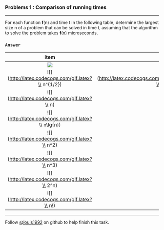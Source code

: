 ### Problems 1 : Comparison of running times
***
For each function **f**(n) and time t in the following table, determine the largest size n of a problem that can be solved in time t, assuming that the algorithm to solve the problem takes **f**(n) microseconds.

### `Answer`
Item | 1 second | 1 miniute | 1 hour | 1 day | 1 month | 1 year | 1 century
:----:|----:|----:|----:|----:|----:|----:|----:
![](http://latex.codecogs.com/gif.latex?\\lg{n}) | ![](http://latex.codecogs.com/gif.latex?\\2^{10^6}})  | ![](http://latex.codecogs.com/gif.latex?\\2^{6*10^7}}) | ![](http://latex.codecogs.com/gif.latex?\\2^{36*10^8}}) | ![](http://latex.codecogs.com/gif.latex?\\2^{864*10^8}}) | ![](http://latex.codecogs.com/gif.latex?\\2^{25920*10^8}}) | ![](http://latex.codecogs.com/gif.latex?\\2^{315360*10^8}}) | ![](http://latex.codecogs.com/gif.latex?\\2^{31556736*10^8}})
![](http://latex.codecogs.com/gif.latex?\\ n^{1/2}) | ![](http://latex.codecogs.com/gif.latex?\\ 10^{12}) | ![](http://latex.codecogs.com/gif.latex?\\ 36*10^{14}) | ![](http://latex.codecogs.com/gif.latex?\\ 1296*10^{16}) | ![](http://latex.codecogs.com/gif.latex?\\ 746496*10^{16}) | ![](http://latex.codecogs.com/gif.latex?\\ 6718464*10^{18}) | ![](http://latex.codecogs.com/gif.latex?\\ 994519296*10^{18}) | ![](http://latex.codecogs.com/gif.latex?\\ 995827586973696*10^{16}) 
![](http://latex.codecogs.com/gif.latex?\\ n) | ![](http://latex.codecogs.com/gif.latex?\\10^6)  | ![](http://latex.codecogs.com/gif.latex?6*10^7) | ![](http://latex.codecogs.com/gif.latex?36*10^8) | ![](http://latex.codecogs.com/gif.latex?864*10^8) | ![](http://latex.codecogs.com/gif.latex?2592*10^9) | ![](http://latex.codecogs.com/gif.latex?31536*10^9) | ![](http://latex.codecogs.com/gif.latex?31556736*10^8)
![](http://latex.codecogs.com/gif.latex?\\ n\\lg{n}) | 62746 | 2801417 | 133378058 | 2755147513| 71870856404 | 797633893349 | 68654697441062
![](http://latex.codecogs.com/gif.latex?\\ n^2) | 1000 | 7745 | 60000 | 293938 | 1609968 | 5615692 | 56175382
![](http://latex.codecogs.com/gif.latex?\\ n^3) | 100 | 391 | 1532 | 4420 | 13736 | 31593 | 146677
![](http://latex.codecogs.com/gif.latex?\\ 2^n) | 19 | 25 | 31 | 36 | 41 | 44 | 51
![](http://latex.codecogs.com/gif.latex?\\ n!) | 9 | 11 | 12 | 13 | 15 | 16 | 17


***
Follow [@louis1992](https://github.com/gzc) on github to help finish this task.


